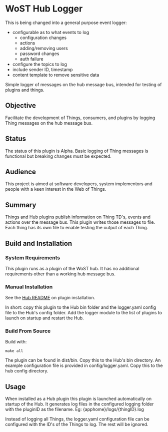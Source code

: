 # WoST Hub Logger

This is being changed into a general purpose event logger:
* configurable as to what events to log
  * configuration changes
  * actions
  * adding/removing users
  * password changes
  * auth failure
* configure the topics to log
* include sender ID, timestamp
* content template to remove sensitive data


Simple logger of messages on the hub message bus, intended for testing of plugins and things.


## Objective

Facilitate the development of Things, consumers, and plugins by logging Thing messages on the hub message bus.


## Status 

The status of this plugin is Alpha. Basic logging of Thing messages is functional but breaking changes must be expected.


## Audience

This project is aimed at software developers, system implementors and people with a keen interest in the Web of Things. 

## Summary

Things and Hub plugins publish information on Thing TD's, events and actions over the message bus. This plugin writes those messages to file. Each thing has its own file to enable testing the output of each Thing.

## Build and Installation

### System Requirements

This plugin runs as a plugin of the WoST hub. It has no additional requirements other than a working hub message bus.


### Manual Installation

See the [Hub README](https://github.com/wostzone/hub/blob/main/README.md#plugin-installation) on plugin installation.

In short: copy this plugin to the Hub bin folder and the logger.yaml config file to the Hub's config folder. Add the logger module to the list of plugins to launch on startup and restart the Hub.


### Build From Source

Build with:
```
make all
```

The plugin can be found in dist/bin. Copy this to the Hub's bin directory.
An example configuration file is provided in config/logger.yaml. Copy this to the hub config directory.

## Usage

When installed as a Hub plugin this plugin is launched automatically on startup of the Hub. It generates log files in the configured logging folder with the pluginID as the filename. Eg:  {apphome}/logs/{thingID}.log

Instead of logging all Things, the logger.yaml configuration file can be configured with the ID's of the Things to log. The rest will be ignored.
